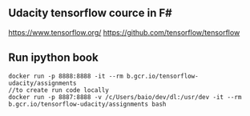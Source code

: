 ﻿
## Udacity tensorflow cource in F#


https://www.tensorflow.org/
https://github.com/tensorflow/tensorflow

## Run ipython book

```
docker run -p 8888:8888 -it --rm b.gcr.io/tensorflow-udacity/assignments
//to create run code locally
docker run -p 8887:8888 -v /c/Users/baio/dev/dl:/usr/dev -it --rm b.gcr.io/tensorflow-udacity/assignments bash
```

